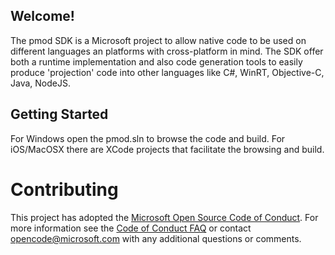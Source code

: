 ## Welcome!

The pmod SDK is a Microsoft project to allow native code to be used on different languages an platforms with cross-platform in mind. The SDK offer both a runtime implementation and also code generation tools to easily produce 'projection' code into other languages like C#, WinRT, Objective-C, Java, NodeJS.

## Getting Started

For Windows open the pmod.sln to browse the code and build. For iOS/MacOSX there are XCode projects that facilitate the browsing and build.

# Contributing

This project has adopted the [Microsoft Open Source Code of Conduct](https://opensource.microsoft.com/codeofconduct/). For more information see the [Code of Conduct FAQ](https://opensource.microsoft.com/codeofconduct/faq/) or contact [opencode@microsoft.com](mailto:opencode@microsoft.com) with any additional questions or comments.
